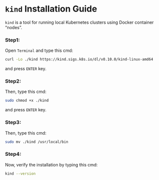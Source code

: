 # `kind` Installation Guide
`kind` is a tool for running local Kubernetes clusters using Docker container “nodes”.

### Step1:
Open `Terminal` and type this cmd:

```bash
curl -Lo ./kind https://kind.sigs.k8s.io/dl/v0.10.0/kind-linux-amd64
```
and press `ENTER` key.

### Step2:
Then, type this cmd:

```bash
sudo chmod +x ./kind 
```
and press `ENTER` key.

### Step3:
Then, type this cmd:

```bash
sudo mv ./kind /usr/local/bin
```
### Step4:
Now, verify the installation by typing this cmd:

```bash
kind --version
```
